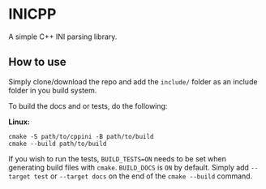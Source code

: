 # INICPP

A simple C++ INI parsing library.

## How to use

Simply clone/download the repo and add the `include/` folder as an include folder in you build system.

To build the docs and or tests, do the following:

**Linux:**
```
cmake -S path/to/cppini -B path/to/build
cmake --build path/to/build
```

If you wish to run the tests, `BUILD_TESTS=ON` needs to be set when generating build files with `cmake`. `BUILD_DOCS` is `ON` by default. Simply add `--target test` or `--target docs` on the end of the `cmake --build` command.
